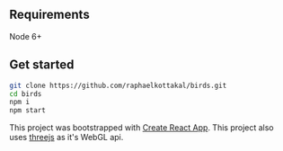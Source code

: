 ## Requirements
Node 6+

## Get started
```sh
git clone https://github.com/raphaelkottakal/birds.git
cd birds
npm i
npm start
```

This project was bootstrapped with [Create React App](https://github.com/facebookincubator/create-react-app).
This project also uses [threejs](https://threejs.org/) as it's WebGL api.